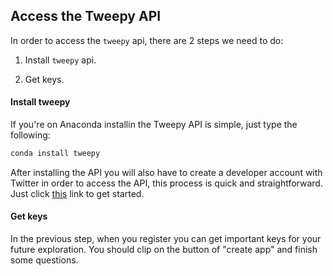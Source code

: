 <!--title={Accessing the Tweepy API}-->

## Access the Tweepy API

In order to access the `tweepy` api, there are 2 steps we need to do:

1. Install `tweepy` api.

2. Get keys.

#### Install tweepy

If you're on Anaconda installin the Tweepy API is simple, just type the following: 

``` python
conda install tweepy
```

After installing the API you will also have to create a developer account with Twitter in order to access the API, this process is quick and straightforward. Just click [this](https://developer.twitter.com/en/apply-for-access.html) link to get started.

#### Get keys

In the previous step, when you register you can get important keys for your future exploration. You should clip on the button of "create app" and finish some questions.

